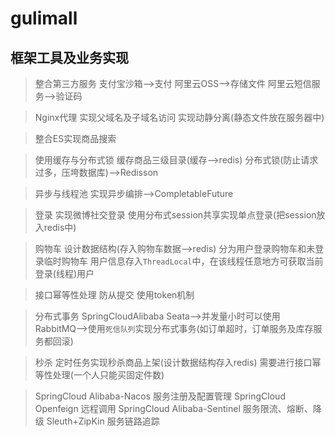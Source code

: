 # gulimall

## 框架工具及业务实现
> 整合第三方服务
支付宝沙箱-->支付
阿里云OSS-->存储文件
阿里云短信服务-->验证码

>Nginx代理
实现父域名及子域名访问
实现动静分离(静态文件放在服务器中)


>整合ES实现商品搜索

>使用缓存与分布式锁
缓存商品三级目录(缓存-->redis)
分布式锁(防止请求过多，压垮数据库)-->Redisson

>异步与线程池
实现异步编排-->CompletableFuture

>登录
实现微博社交登录
使用分布式session共享实现单点登录(把session放入redis中)

>购物车
设计数据结构(存入购物车数据-->redis)
分为用户登录购物车和未登录临时购物车
用户信息存入`ThreadLocal`中，在该线程任意地方可获取当前登录(线程)用户

>接口幂等性处理
防从提交
使用token机制

>分布式事务
SpringCloudAlibaba Seata-->并发量小时可以使用
RabbitMQ-->使用`死信队列`实现分布式事务(如订单超时，订单服务及库存服务都回滚)

>秒杀
定时任务实现秒杀商品上架(设计数据结构存入redis)
需要进行接口幂等性处理(一个人只能买固定件数)

>SpringCloud Alibaba-Nacos
服务注册及配置管理
>SpringCloud Openfeign
远程调用
>SpringCloud Alibaba-Sentinel
服务限流、熔断、降级
>Sleuth+ZipKin 
服务链路追踪